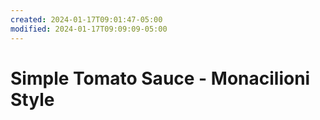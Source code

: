 ```yaml
---
created: 2024-01-17T09:01:47-05:00
modified: 2024-01-17T09:09:09-05:00
---
```


# Simple Tomato Sauce - Monacilioni Style

